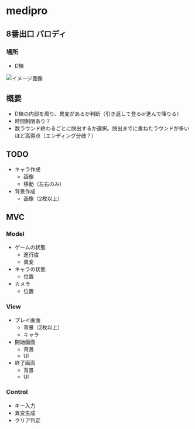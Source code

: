 # medipro

## 8番出口 パロディ
### 場所
- D棟

![イメージ画像](https://pbs.twimg.com/media/DxeXVKDU0AAXEtR?format=jpg&name=large)

## 概要
- D棟の内部を周り、異変があるか判断（引き返して登るor進んで降りる）
- 時間制限あり？
- 数ラウンド終わるごとに脱出するか選択。脱出までに重ねたラウンドが多いほど高得点（エンディング分岐？）


## TODO
- キャラ作成
  - 画像
  - 移動（左右のみ）
- 背景作成
  - 画像（2枚以上）

## MVC
### Model
- ゲームの状態
  - 進行度
  - 異変
- キャラの状態
  - 位置
- カメラ
  - 位置

### View
- プレイ画面
  - 背景（2枚以上）
  - キャラ
- 開始画面
  - 背景
  - UI
- 終了画面
  - 背景
  - UI
 
### Control
- キー入力
- 異変生成
- クリア判定

